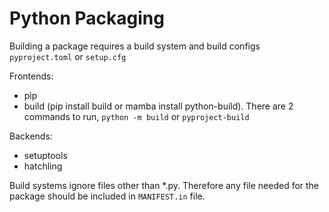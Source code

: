 # Python Packaging

Building a package requires a build system and build configs `pyproject.toml` or `setup.cfg`

Frontends: 
- pip
- build (pip install build or mamba install python-build). There are 2 commands to run, `python -m build` or `pyproject-build`

Backends: 
  - setuptools
  - hatchling

Build systems ignore files other than *.py. Therefore any file needed for the package should be included in `MANIFEST.in` file.
